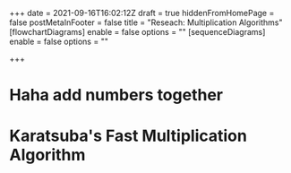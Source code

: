 +++
date = 2021-09-16T16:02:12Z
draft = true
hiddenFromHomePage = false
postMetaInFooter = false
title = "Reseach: Multiplication Algorithms"
[flowchartDiagrams]
enable = false
options = ""
[sequenceDiagrams]
enable = false
options = ""

+++
# Haha add numbers together

# Karatsuba's Fast Multiplication Algorithm